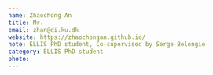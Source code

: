 ```yaml
---
name: Zhaochong An
title: Mr.
email: zhan@di.ku.dk
website: https://zhaochongan.github.io/
note: ELLIS PhD student, Co-supervised by Serge Belongie
category: ELLIS PhD student
photo: 
---
```


